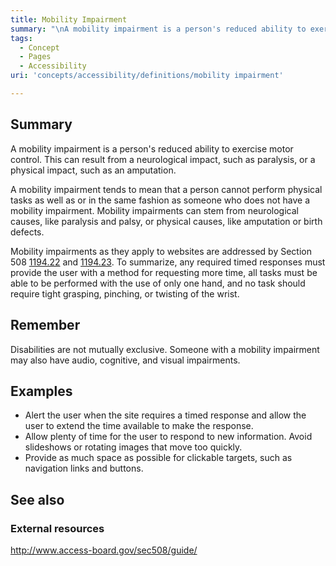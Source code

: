 ```yaml
---
title: Mobility Impairment
summary: "\nA mobility impairment is a person's reduced ability to exercise motor control. This can result from a neurological impact, such as paralysis, or a physical impact, such as an amputation.\n"
tags:
  - Concept
  - Pages
  - Accessibility
uri: 'concepts/accessibility/definitions/mobility impairment'

---
```

## <span>Summary</span>

A mobility impairment is a person's reduced ability to exercise motor control. This can result from a neurological impact, such as paralysis, or a physical impact, such as an amputation.

A mobility impairment tends to mean that a person cannot perform physical tasks as well as or in the same fashion as someone who does not have a mobility impairment. Mobility impairments can stem from neurological causes, like paralysis and palsy, or physical causes, like amputation or birth defects.

Mobility impairments as they apply to websites are addressed by Section 508 [1194.22](http://www.access-board.gov/sec508/guide/1194.22.htm%7C) and [1194.23](http://www.access-board.gov/sec508/guide/1194.23.htm%7C). To summarize, any required timed responses must provide the user with a method for requesting more time, all tasks must be able to be performed with the use of only one hand, and no task should require tight grasping, pinching, or twisting of the wrist.

## <span>Remember</span>

Disabilities are not mutually exclusive. Someone with a mobility impairment may also have audio, cognitive, and visual impairments.

## <span>Examples</span>

-   Alert the user when the site requires a timed response and allow the user to extend the time available to make the response.
-   Allow plenty of time for the user to respond to new information. Avoid slideshows or rotating images that move too quickly.
-   Provide as much space as possible for clickable targets, such as navigation links and buttons.

## <span>See also</span>

### <span>External resources</span>

<http://www.access-board.gov/sec508/guide/>